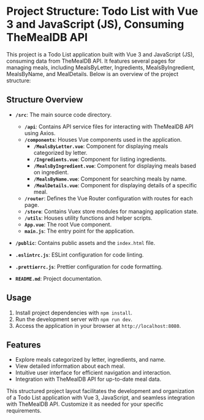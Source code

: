 # Project Structure: Todo List with Vue 3 and JavaScript (JS), Consuming TheMealDB API

This project is a Todo List application built with Vue 3 and JavaScript (JS), consuming data from TheMealDB API. It features several pages for managing meals, including MealsByLetter, Ingredients, MealsByIngredient, MealsByName, and MealDetails. Below is an overview of the project structure:

## Structure Overview

- **`/src`**: The main source code directory.

  - **`/api`**: Contains API service files for interacting with TheMealDB API using Axios.
  - **`/components`**: Houses Vue components used in the application.
    - **`/MealsByLetter.vue`**: Component for displaying meals categorized by letter.
    - **`/Ingredients.vue`**: Component for listing ingredients.
    - **`/MealsByIngredient.vue`**: Component for displaying meals based on ingredient.
    - **`/MealsByName.vue`**: Component for searching meals by name.
    - **`/MealDetails.vue`**: Component for displaying details of a specific meal.
  - **`/router`**: Defines the Vue Router configuration with routes for each page.
  - **`/store`**: Contains Vuex store modules for managing application state.
  - **`/utils`**: Houses utility functions and helper scripts.
  - **`App.vue`**: The root Vue component.
  - **`main.js`**: The entry point for the application.

- **`/public`**: Contains public assets and the `index.html` file.
- **`.eslintrc.js`**: ESLint configuration for code linting.
- **`.prettierrc.js`**: Prettier configuration for code formatting.
- **`README.md`**: Project documentation.

## Usage

1. Install project dependencies with `npm install`.
2. Run the development server with `npm run dev`.
3. Access the application in your browser at `http://localhost:8080`.

## Features

- Explore meals categorized by letter, ingredients, and name.
- View detailed information about each meal.
- Intuitive user interface for efficient navigation and interaction.
- Integration with TheMealDB API for up-to-date meal data.

This structured project layout facilitates the development and organization of a Todo List application with Vue 3, JavaScript, and seamless integration with TheMealDB API. Customize it as needed for your specific requirements.
